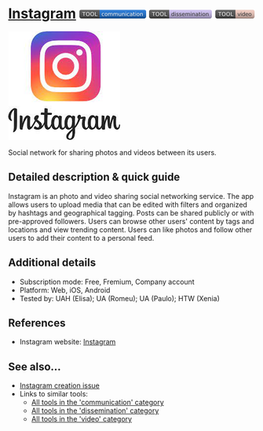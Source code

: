 # [Instagram](https://www.instagram.com)  [<img src="images/communication.png" align="bottom">](https://github.com/e-CLOSE/Toolbox/issues?q=label%3A01_TOOL+label%3Acommunication) [<img src="images/dissemination.png" align="bottom">](https://github.com/e-CLOSE/Toolbox/issues?q=label%3A01_TOOL+label%3Adissemination) [<img src="images/video.png" align="bottom">](https://github.com/e-CLOSE/Toolbox/issues?q=label%3A01_TOOL+label%3Avideo)

![Instagram Logo](images/instagram.jpg)

Social network for sharing photos and videos between its users.


## Detailed description & quick guide

Instagram is an photo and video sharing social networking service. The app allows users to upload media that can be edited with filters and organized by hashtags and geographical tagging. Posts can be shared publicly or with pre-approved followers. Users can browse other users' content by tags and locations and view trending content. Users can like photos and follow other users to add their content to a personal feed.


## Additional details

- Subscription mode: Free, Fremium, Company account
- Platform: Web, iOS, Android
- Tested by: UAH (Elisa); UA (Romeu); UA (Paulo); HTW (Xenia)


## References

- Instagram website: [Instagram](https://www.instagram.com)


## See also...

- [Instagram creation issue](https://github.com/e-CLOSE/Toolbox/issues/145)
- Links to similar tools:
  - [All tools in the 'communication' category](https://github.com/e-CLOSE/Toolbox/issues?q=label%3A01_TOOL+label%3Acommunication)
  - [All tools in the 'dissemination' category](https://github.com/e-CLOSE/Toolbox/issues?q=label%3A01_TOOL+label%3Adissemination)
  - [All tools in the 'video' category](https://github.com/e-CLOSE/Toolbox/issues?q=label%3A01_TOOL+label%3Avideo)
